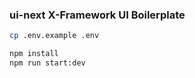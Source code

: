 ### ui-next X-Framework UI Boilerplate

```bash
cp .env.example .env
```

```bash
npm install
npm run start:dev
```
